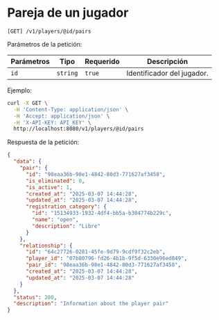 # Pareja de un jugador

```
[GET] /v1/players/@id/pairs
```

Parámetros de la petición:

| Parámetros | Tipo | Requerido | Descripción |
| ---------- | ---- | --------- | ----------- |
| `id` | `string` | `true` | Identificador del jugador. |

Ejemplo:

```bash
curl -X GET \
  -H 'Content-Type: application/json' \
  -H 'Accept: application/json' \
  -H 'X-API-KEY: API_KEY' \
  http://localhost:8080/v1/players/@id/pairs
```

Respuesta de la petición:

```json
{
  "data": {
    "pair": {
      "id": "98eaa36b-98e1-4842-80d3-771627af3458",
      "is_eliminated": 0,
      "is_active": 1,
      "created_at": "2025-03-07 14:44:28",
      "updated_at": "2025-03-07 14:44:28",
      "registration_category": {
        "id": "15134933-1932-4df4-bb5a-b304774b229c",
        "name": "open",
        "description": "Libre"
      }
    },
    "relationship": {
      "id": "64c27726-0281-45fe-9d79-9cdf9f32c2eb",
      "player_id": "07b80796-fd26-4b1b-9f5d-6330e96ed849",
      "pair_id": "98eaa36b-98e1-4842-80d3-771627af3458",
      "created_at": "2025-03-07 14:44:28",
      "updated_at": "2025-03-07 14:44:28"
    }
  },
  "status": 200,
  "description": "Information about the player pair"
}
```

